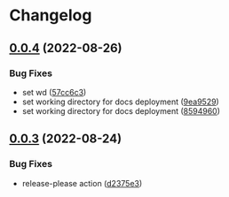 # Changelog

## [0.0.4](https://github.com/manuelhenke/nuxt-envalid/compare/v0.0.3...v0.0.4) (2022-08-26)


### Bug Fixes

* set wd ([57cc6c3](https://github.com/manuelhenke/nuxt-envalid/commit/57cc6c3068e0620c2c45497787c4cdfe9d2b19b5))
* set working directory for docs deployment ([9ea9529](https://github.com/manuelhenke/nuxt-envalid/commit/9ea952977d59bc170f3076dd9daa60e373fb5f36))
* set working directory for docs deployment ([8594960](https://github.com/manuelhenke/nuxt-envalid/commit/85949605555f12bcd65d74dba20b20af99ce4f37))

## [0.0.3](https://github.com/manuelhenke/nuxt-envalid/compare/v0.0.2...v0.0.3) (2022-08-24)


### Bug Fixes

* release-please action ([d2375e3](https://github.com/manuelhenke/nuxt-envalid/commit/d2375e3374e5038abcf42fc95ef9652daf79998d))
